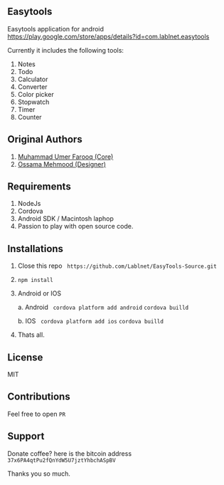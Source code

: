 ## Easytools
Easytools application for android https://play.google.com/store/apps/details?id=com.lablnet.easytools

Currently it includes the following tools:  
1. Notes  
2. Todo  
3. Calculator  
4. Converter  
5. Color picker  
6. Stopwatch  
7. Timer  
8. Counter

## Original Authors
1. [Muhammad Umer Farooq (Core)](https://github.com/Lablnet)
2. [Ossama Mehmood (Designer)](https://github.com/ossamamehmood)

## Requirements
1. NodeJs
2. Cordova
3. Android SDK / Macintosh laphop
4. Passion to play with open source code.

## Installations
1. Close this repo
	``` https://github.com/Lablnet/EasyTools-Source.git```
2. ```npm install```
3. Android or IOS

	a. Android
			``` cordova platform add android```
			```cordova builld```

	b. IOS
			``` cordova platform add ios```
			```cordova builld```
	
4. Thats all.

## License
MIT

## Contributions
Feel free to open `PR`

## Support
Donate coffee?
here is the bitcoin address
	```37x6PA4qtPu2fQnYdW5U7jztYhbchASpBV```

Thanks you so much.
